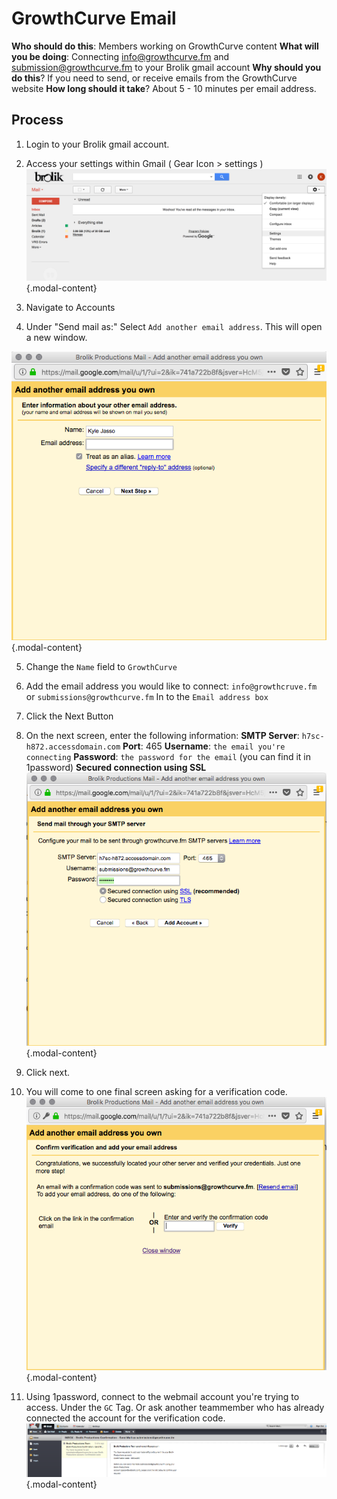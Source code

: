 <!-- TITLE: Email Setup -->
<!-- SUBTITLE: Connecting GrowthCurve Email to gmail -->

# GrowthCurve Email

**Who should do this**: Members working on GrowthCurve content
**What will you be doing**: Connecting info@growthcurve.fm and submission@growthcurve.fm to your Brolik gmail account
**Why should you do this**? If you need to send, or receive emails from the GrowthCurve website
**How long should it take**? About 5 - 10 minutes per email address.

## Process
1. Login to your Brolik gmail account. 
2. Access your settings within Gmail ( Gear Icon > settings )
![Screen Shot 2018 04 06 At 2 01 15 Pm](/uploads/screen-shot-2018-04-06-at-2-01-15-pm.png "Screen Shot 2018 04 06 At 2 01 15 Pm"){.modal-content}

3. Navigate to Accounts
4. Under "Send mail as:" Select `Add another email address`. This will open a new window.

![Gc Email Popup 1](/uploads/gc-email-popup-1.png "Gc Email Popup 1"){.modal-content}

5. Change the `Name` field to `GrowthCurve`
6. Add the email address you would like to connect: `info@growthcruve.fm` or `submissions@growthcurve.fm` In to the `Email address box`
7. Click the Next Button
8. On the next screen, enter the following information:
**SMTP Server**: `h7sc-h872.accessdomain.com`
**Port**: 465
**Username**: `the email you're connecting`
**Password**: `the password for the email` (you can find it in 1password)
**Secured connection using SSL**
![Gc Email Popup 2](/uploads/gc-email-popup-2.png "Gc Email Popup 2"){.modal-content}

9. Click next.
10. You will come to one final screen asking for a verification code.
![Gc Email Popup 3](/uploads/gc-email-popup-3.png "Gc Email Popup 3"){.modal-content}

11. Using 1password, connect to the webmail account you're trying to access. Under the `GC` Tag. Or ask another teammember who has already connected the account for the verification code.
![Gc Email Code](/uploads/gc-email-code.png "Gc Email Code"){.modal-content}
